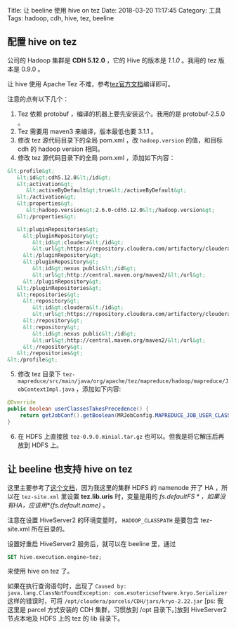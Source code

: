 Title: 让 beeline 使用 hive on tez
Date: 2018-03-20 11:17:45
Category: 工具
Tags: hadoop, cdh, hive, tez, beeline


## 配置 hive on tez

公司的 Hadoop 集群是 **CDH 5.12.0** ，它的 Hive 的版本是 *1.1.0* 。我用的 tez 版本是 0.9.0 。

让 hive 使用 Apache Tez 不难，参考[tez官方文档](https://github.com/apache/tez/blob/master/docs/src/site/markdown/install.md)编译即可。

<!-- PELICAN_END_SUMMARY -->

注意的点有以下几个：

1. Tez 依赖 protobuf ，编译的机器上要先安装这个。我用的是 protobuf-2.5.0 。
2. Tez 需要用 maven3 来编译，版本最低也要 3.1.1 。
3. 修改 tez 源代码目录下的全局 pom.xml ，改 `hadoop.version` 的值，和目标 cdh 的 hadoop version 相同。
4. 修改 tez 源代码目录下的全局 pom.xml ，添加如下内容：

```xml
&lt;profile&gt;
   &lt;id&gt;cdh5.12.0&lt;/id&gt;
   &lt;activation&gt;
      &lt;activeByDefault&gt;true&lt;/activeByDefault&gt;
   &lt;/activation&gt;
   &lt;properties&gt;
      &lt;hadoop.version&gt;2.6.0-cdh5.12.0&lt;/hadoop.version&gt;
   &lt;/properties&gt;

   &lt;pluginRepositories&gt;
     &lt;pluginRepository&gt;
        &lt;id&gt;cloudera&lt;/id&gt;
        &lt;url&gt;https://repository.cloudera.com/artifactory/cloudera-repos/&lt;/url&gt;
     &lt;/pluginRepository&gt;
     &lt;pluginRepository&gt;
        &lt;id&gt;nexus public&lt;/id&gt;
        &lt;url&gt;http://central.maven.org/maven2/&lt;/url&gt;
     &lt;/pluginRepository&gt;
   &lt;/pluginRepositories&gt;
   &lt;repositories&gt;
     &lt;repository&gt;
        &lt;id&gt;cloudera&lt;/id&gt;
        &lt;url&gt;https://repository.cloudera.com/artifactory/cloudera-repos/&lt;/url&gt;
     &lt;/repository&gt;
     &lt;repository&gt;
        &lt;id&gt;nexus public&lt;/id&gt;
        &lt;url&gt;http://central.maven.org/maven2/&lt;/url&gt;
     &lt;/repository&gt;
   &lt;/repositories&gt;
&lt;/profile&gt;
```

5. 修改 tez 目录下 `tez-mapreduce/src/main/java/org/apache/tez/mapreduce/hadoop/mapreduce/JobContextImpl.java` ，添加如下内容:

```java
@Override
public boolean userClassesTakesPrecedence() {
    return getJobConf().getBoolean(MRJobConfig.MAPREDUCE_JOB_USER_CLASSPATH_FIRST, false);
}
```

6. 在 HDFS 上直接放 `tez-0.9.0.minial.tar.gz` 也可以。但我是将它解压后再放到 HDFS 上。


## 让 beeline 也支持 hive on tez

这里主要参考了[这个文档](https://gist.github.com/epiphani/dd37e87acfb2f8c4cbb0)，因为我这里的集群 HDFS 的 namenode 开了 HA ，所以在 `tez-site.xml` 里设置 **tez.lib.uris** 时，变量是用的 *${fs.defaultFS}* ，如果没有 HA ，应该用 *${fs.default.name}* 。

注意在设置 HiveServer2 的环境变量时， `HADOOP_CLASSPATH` 是要包含 tez-site.xml 所在目录的。

设置好重启 HiveServer2 服务后，就可以在 beeline 里，通过

```sql
SET hive.execution.engine=tez;
```

来使用 hive on tez 了。

如果在执行查询语句时，出现了 `Caused by: java.lang.ClassNotFoundException: com.esotericsoftware.kryo.Serializer` 这样的错误时，可将 `/opt/cloudera/parcels/CDH/jars/kryo-2.22.jar` [ps: 我这里是 parcel 方式安装的 CDH 集群，习惯放到 /opt 目录下。]放到 HiveServer2 节点本地及 HDFS 上的 tez 的 lib 目录下。
